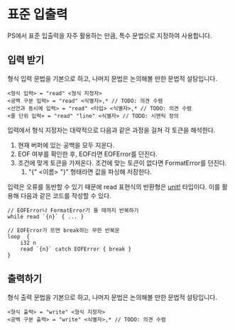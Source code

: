 # 표준 입출력

PS에서 표준 입출력을 자주 활용하는 만큼, 특수 문법으로 지정하여 사용합니다.

## 입력 받기

형식 입력 문법을 기본으로 하고, 나머지 문법은 논의해볼 만한 문법적 설탕입니다.

```
<형식 입력> = "read" <형식 지정자>
<공백 구분 입력> = "read" <식별자>,* // TODO: 의견 수렴
<선언과 동시에 입력> = "read" <타입> <식별자>,* // TODO: 의견 수렴
<줄 단위 입력> = "read" "line" <식별자> // TODO: 시맨틱 정의
```

입력에서 형식 지정자는 대략적으로 다음과 같은 과정을 걸쳐 각 토큰을 해석한다.

1. 현재 버퍼에 있는 공백을 모두 지운다.
2. EOF 여부를 확인한 후, EOF라면 EOFError를 던진다.
3. 조건에 맞게 토큰을 가져온다. 조건에 맞는 토큰이 없다면 FormatError를 던진다.
    1. "{" <이름> "}" 형태라면 값을 파싱해 저장한다.

입력은 오류를 동반할 수 있기 때문에 read 표현식의 반환형은 [unit!](../../result.md) 타입이다.
이를 활용해 다음과 같은 코드를 작성할 수 있다.

```
// EOFError나 FormatError가 뜰 때까지 반복하기
while read `{n}` { ... }
```

```
// EOFError가 뜨면 break하는 무한 반복문
loop  {
    i32 n
    read `{n}` catch EOFError { break }
}
```

## 출력하기

형식 출력 문법을 기본으로 하고, 나머지 문법은 논의해볼 만한 문법적 설탕입니다.

```
<형식 출력> = "write" <형식 지정자>
<공백 구분 출력> = "write" <식별자>,* // TODO: 의견 수렴
```
